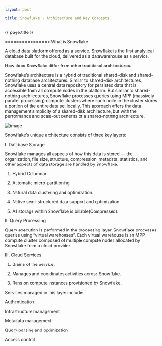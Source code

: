 ```yaml
---
layout: post

title: Snowflake - Architecture and Key Concepts
---
```




{{ page.title }}

================
What is Snowflake

A cloud data platform offered as a service. Snowflake is the first analytical database built for the cloud, delivered as a datawarehouse as a service.

How does Snowflake differ from other traditional architectures.

Snowflake’s architecture is a hybrid of traditional shared-disk and shared-nothing database architectures. Similar to shared-disk architectures, Snowflake uses a central data repository for persisted data that is accessible from all compute nodes in the platform. But similar to shared-nothing architectures, Snowflake processes queries using MPP (massively parallel processing) compute clusters where each node in the cluster stores a portion of the entire data set locally. This approach offers the data management simplicity of a shared-disk architecture, but with the performance and scale-out benefits of a shared-nothing architecture.

![image](https://user-images.githubusercontent.com/8998457/196169851-da0ff0a2-dad8-4c2e-a001-b0bb95cf8a1b.png)


Snowflake’s unique architecture consists of three key layers:

I. Database Storage

Snowflake manages all aspects of how this data is stored — the organization, file size, structure, compression, metadata, statistics, and other aspects of data storage are handled by Snowflake. 

1. Hybrid Columnar

2. Automatic micro-partitioning

3. Natural data clustering and optimization.

4. Native semi-structured data support and optimization.

5. All storage within Snowflake is billable(Compressed).

II. Query Processing

Query execution is performed in the processing layer. Snowflake processes queries using “virtual warehouses”. Each virtual warehouse is an MPP compute cluster composed of multiple compute nodes allocated by Snowflake from a cloud provider.

III. Cloud Services

1. Brains of the service. 

2. Manages and coordinates activities across Snowflake.

3. Runs on compute instances provisioned by Snowflake.

Services managed in this layer include:

Authentication

Infrastructure management

Metadata management

Query parsing and optimization

Access control
